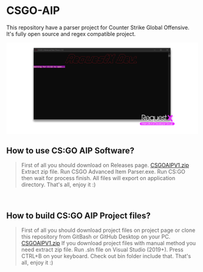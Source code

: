 # CSGO-AIP
This repository have a parser project for Counter Strike Global Offensive. It's fully open source and regex compatible project.

![Image of RequestX International Developer Group on Discord](https://raw.githubusercontent.com/Kruziikrel1/CSGO-AIP/main/thumbnail.png)

## How to use CS:GO AIP Software?
> First of all you should download on Releases page. [CSGOAIPV1.zip](https://github.com/Kruziikrel1/CSGO-AIP/releases/tag/v1.0)
> Extract zip file.
> Run CSGO Advanced Item Parser.exe.
> Run CS:GO then wait for process finish.
> All files will export on application directory.
> That's all, enjoy it :)

<br/>

## How to build CS:GO AIP Project files?
> First of all you should download project files on project page or clone this repository from GitBash or GitHub Desktop on your PC. [CSGOAIPV1.zip](https://github.com/Kruziikrel1/CSGO-AIP)
> If you download project files with manual method you need extract zip file.
> Run .sln file on Visual Studio (2019+).
> Press CTRL+B on your keyboard.
> Check out bin folder include that.
> That's all, enjoy it :)
